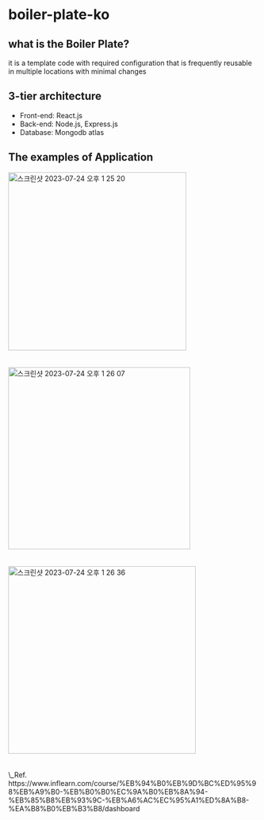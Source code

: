 # boiler-plate-ko

## what is the Boiler Plate?

it is a template code with required configuration that is frequently reusable in multiple locations with minimal changes

## 3-tier architecture

- Front-end: React.js
- Back-end: Node.js, Express.js
- Database: Mongodb atlas

## The examples of Application
<img width="359" alt="스크린샷 2023-07-24 오후 1 25 20" src="https://github.com/pigpiano/bolier-plate-ko/assets/63538435/4ba202d3-a9bf-4b9f-bb4a-8ab9a2e19fea">
<br />
<br />
<br />

<img width="367" alt="스크린샷 2023-07-24 오후 1 26 07" src="https://github.com/pigpiano/bolier-plate-ko/assets/63538435/d1b879d6-4a2e-45b9-b99a-ad10fabfd782">
<br />
<br />
<br />
<img width="378" alt="스크린샷 2023-07-24 오후 1 26 36" src="https://github.com/pigpiano/bolier-plate-ko/assets/63538435/0ace603b-0bbc-45dd-b3cd-c56355df7dc8">
<br />
<br />
<br />
\_Ref. https://www.inflearn.com/course/%EB%94%B0%EB%9D%BC%ED%95%98%EB%A9%B0-%EB%B0%B0%EC%9A%B0%EB%8A%94-%EB%85%B8%EB%93%9C-%EB%A6%AC%EC%95%A1%ED%8A%B8-%EA%B8%B0%EB%B3%B8/dashboard
